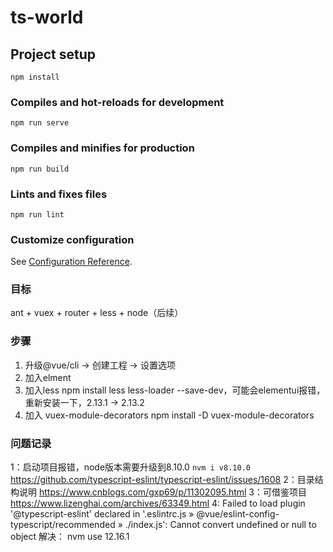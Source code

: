 # ts-world

## Project setup
```
npm install
```

### Compiles and hot-reloads for development
```
npm run serve
```

### Compiles and minifies for production
```
npm run build
```

### Lints and fixes files
```
npm run lint
```

### Customize configuration
See [Configuration Reference](https://cli.vuejs.org/config/).

### 目标
ant + vuex + router + less + node（后续）

### 步骤
1. 升级@vue/cli -> 创建工程 -> 设置选项
2. 加入elment
3. 加入less  npm install less less-loader --save-dev，可能会elementui报错，重新安装一下，2.13.1 -> 2.13.2
4. 加入 vuex-module-decorators  npm install -D vuex-module-decorators
### 问题记录
1：启动项目报错，node版本需要升级到8.10.0 ``` nvm i v8.10.0 ```
https://github.com/typescript-eslint/typescript-eslint/issues/1608
2：目录结构说明
https://www.cnblogs.com/gxp69/p/11302095.html
3：可借鉴项目
https://www.lizenghai.com/archives/63349.html
4:
Failed to load plugin '@typescript-eslint' declared in '.eslintrc.js » @vue/eslint-config-typescript/recommended » ./index.js': Cannot convert undefined or null to object
解决： nvm use 12.16.1